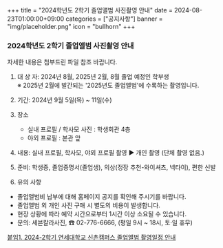 +++
title = "2024학년도 2학기 졸업앨범 사진촬영 안내"
date = 2024-08-23T01:00:00+09:00
categories = ["공지사항"]
banner = "img/placeholder.png"
icon = "bullhorn"
+++

<!--more-->
### 2024학년도 2학기 졸업앨범 사진촬영 안내
자세한 내용은 첨부드린 파일 참조 바랍니다. <br>

1. 대 상 자: 2024년 8월, 2025년 2월, 8월 졸업 예정인 학부생  <br>
※ 2025년 2월에 발간되는 '2025년도 졸업앨범'에 수록하는 촬영입니다.  <br>

 2. 기간: 2024년 9월 5일(목) ~ 11일(수) <br>

 3. 장소 <br>
    - 실내 프로필 / 학사모 사진 : 학생회관 4층 <br>
    - 야외 프로필 : 본관 앞 <br>

 4. 내용: 실내 프로필, 학사모, 야외 프로필 촬영 ▶ 개인 촬영 (단체 촬영 없음.) <br>

 5. 준비: 학생증, 졸업증명서(졸업생), 의상(정장 추천-와이셔츠, 넥타이), 편한 신발 <br>

 6. 유의 사항 <br>

- 졸업앨범비 납부에 대해 홈페이지 공지를 확인해 주시기를 바랍니다. <br>
- 졸업앨범 외 개인 사진 구매 시 별도의 비용이 발생합니다. <br>
- 현장 상황에 따라 예약 시간으로부터 1시간 이상 소요될 수 있습니다. <br>
- 문의: 세븐칼라사진, ☎ 02-776-6666, (평일 9시 ~ 18시, 토·일 휴무) <br>

[붙임1. 2024-2학기 연세대학교 신촌캠퍼스 졸업앨범 촬영일정 안내](/files/notice_20240823.hwp) <br>

